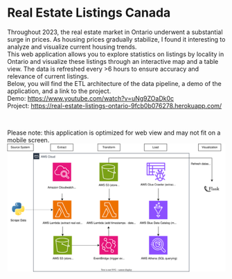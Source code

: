 <h1>Real Estate Listings Canada</h1>

<p>
Throughout 2023, the real estate market in Ontario underwent a substantial surge in prices. As housing prices gradually stabilize, I found it interesting to analyze and visualize current housing trends.
</br>
This web application allows you to explore statistics on listings by locality in Ontario and visualize these listings through an interactive map and a table view. The data is refreshed every >6 hours to ensure accuracy and relevance of current listings.
</br>
Below, you will find the ETL architecture of the data pipeline, a demo of the application, and a link to the project.
</br>
Demo: <a href="https://www.youtube.com/watch?v=uNg9ZOaDk0c" target=_blank>https://www.youtube.com/watch?v=uNg9ZOaDk0c</a>
</br>
Project: <a href="https://real-estate-listings-ontario-9fcb0b076278.herokuapp.com/" target=_blank>https://real-estate-listings-ontario-9fcb0b076278.herokuapp.com/</a>
</p>

</br>

Please note: this application is optimized for web view and may not fit on a mobile screen.
![Alt Text](https://github.com/alianwar3/real-estate-listings-canada/blob/master/static/aws-architecture.svg)
